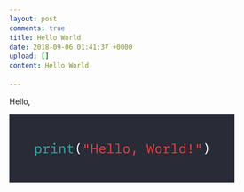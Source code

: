 ```yaml
---
layout: post
comments: true
title: Hello World
date: 2018-09-06 01:41:37 +0000
upload: []
content: Hello World

---
```

Hello,

![](/uploads/hello_world.png)